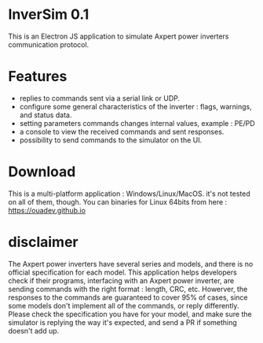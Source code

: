 # InverSim 0.1
This is an Electron JS application to simulate Axpert power inverters communication protocol.

# Features
+ replies to commands sent via a serial link or UDP.
+ configure some general characteristics of the inverter : flags, warnings, and status data.
+ setting parameters commands changes internal values, example : PE/PD
+ a console to view the received commands and sent responses.
+ possibility to send commands to the simulator on the UI.

# Download
This is a multi-platform application : Windows/Linux/MacOS. it's not tested on all of them, though.
You can binaries for Linux 64bits from here : https://ouadev.github.io
# disclaimer
The Axpert power inverters have several series and models, and there is no official specification for each model. 
This application helps developers check if their programs, interfacing with an Axpert power inverter, are sending commands with the right format : length, CRC, etc. Howerver, the responses to the commands are guaranteed to cover 95% of cases, since some models don't implement all of the commands, or reply differently. Please check the specification you have for your model, and make sure the simulator is replying the way it's expected, and send a PR if something doesn't add up.
